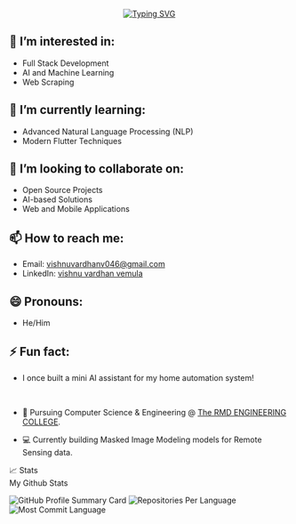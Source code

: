 <p align="center">
<a href="https://git.io/typing-svg"><img src="https://readme-typing-svg.demolab.com?font=Fira+Code&duration=3000&pause=800&background=3FFF2700&vCenter=true&multiline=true&width=600&height=150&lines=Vishnu+Vardhan;Computer+Vision+Researcher+%7C%7C+BE-CSE+Student+%7C;%7CAI+Model+developer+%7C%7C+Bots" alt="Typing SVG" /></a>
<br/>
</p>

## 👀 I’m interested in:
- Full Stack Development
- AI and Machine Learning
- Web Scraping

## 🌱 I’m currently learning:
- Advanced Natural Language Processing (NLP)
- Modern Flutter Techniques

## 💞️ I’m looking to collaborate on:
- Open Source Projects
- AI-based Solutions
- Web and Mobile Applications

## 📫 How to reach me:
- Email: vishnuvardhanv046@gmail.com
- LinkedIn: [vishnu vardhan vemula](https://www.linkedin.com/in/vishnu-vardhan-vemula-34973a296/)

## 😄 Pronouns:
- He/Him

## ⚡ Fun fact:
- I once built a mini AI assistant for my home automation system!


<br/>


* 📖 Pursuing Computer Science & Engineering @ [The RMD ENGINEERING COLLEGE](https://rmd.ac.in/). 

* 💻 Currently building Masked Image Modeling models for Remote Sensing data. 



<summary>📈 Stats
<br>
My Github Stats

![GitHub Profile Summary Card](http://github-profile-summary-cards.vercel.app/api/cards/profile-details?username=Vishnu8299&theme=dracula) 
![Repositories Per Language](http://github-profile-summary-cards.vercel.app/api/cards/repos-per-language?username=Vishnu8299&theme=dracula)
![Most Commit Language](http://github-profile-summary-cards.vercel.app/api/cards/most-commit-language?username=Vishnu8299&theme=dracula)
<br>
</summary>
